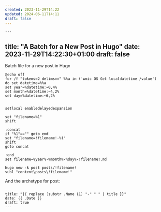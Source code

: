 ```yaml
---
created: 2023-11-29T14:22
updated: 2024-06-11T14:11
draft: false
---
```

	---
title: "A Batch for a New Post in Hugo"
date: 2023-11-29T14:22:30+01:00
draft: false
---

Batch file for a new post in Hugo


	@echo off
	for /f "tokens=2 delims==" %%a in ('wmic OS Get localdatetime /value') do set datetime=%%a
	set year=%datetime:~0,4%
	set month=%datetime:~4,2%
	set day=%datetime:~6,2%


	setlocal enabledelayedexpansion

	set "filename=%1"
	shift

	:concat
	if "%1"=="" goto end
	set "filename=!filename!-%1"
	shift
	goto concat

	:end
	set filename=%year%-%month%-%day%-!filename!.md

	hugo new -k post posts/!filename!
	subl "content\posts\!filename!"


And the archetype for post:

	---
	title: "{{ replace (substr .Name 11) "-" " " | title }}"
	date: {{ .Date }}
	draft: true
	---
